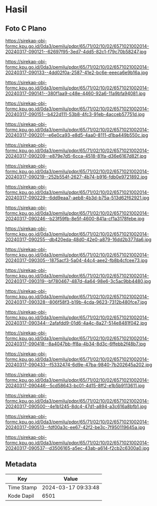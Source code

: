 # Hasil

## Foto C Plano

https://sirekap-obj-formc.kpu.go.id/0da3/pemilu/pdpr/65/71/02/10/02/6571021002014-20240317-090121--62697f95-3ed7-4dd5-82c1-f79c70b58247.jpg

https://sirekap-obj-formc.kpu.go.id/0da3/pemilu/pdpr/65/71/02/10/02/6571021002014-20240317-090133--4dd02f0a-2587-41e2-bc6e-eeeca6e9b16a.jpg

https://sirekap-obj-formc.kpu.go.id/0da3/pemilu/pdpr/65/71/02/10/02/6571021002014-20240317-090141--380f1aa9-c48e-4460-92a6-11a9bfa94081.jpg

https://sirekap-obj-formc.kpu.go.id/0da3/pemilu/pdpr/65/71/02/10/02/6571021002014-20240317-090151--b422d111-53b8-4fc3-91eb-4acceb57751d.jpg

https://sirekap-obj-formc.kpu.go.id/0da3/pemilu/pdpr/65/71/02/10/02/6571021002014-20240317-090201--e6e0ca93-e8d5-4aa0-8111-d1ba449b550c.jpg

https://sirekap-obj-formc.kpu.go.id/0da3/pemilu/pdpr/65/71/02/10/02/6571021002014-20240317-090209--e879e7d5-6cca-4518-81fa-d36e6167d82f.jpg

https://sirekap-obj-formc.kpu.go.id/0da3/pemilu/pdpr/65/71/02/10/02/6571021002014-20240317-090219--252b554f-2627-4b74-b916-fdb0e9721892.jpg

https://sirekap-obj-formc.kpu.go.id/0da3/pemilu/pdpr/65/71/02/10/02/6571021002014-20240317-090229--6dd9eaa7-aeb8-4b3d-b75a-513d62f62921.jpg

https://sirekap-obj-formc.kpu.go.id/0da3/pemilu/pdpr/65/71/02/10/02/6571021002014-20240317-090246--b23f59fb-8e5f-4600-841a-cf1a3178febe.jpg

https://sirekap-obj-formc.kpu.go.id/0da3/pemilu/pdpr/65/71/02/10/02/6571021002014-20240317-090255--db420eda-48d0-42e0-a879-16dd2b377da6.jpg

https://sirekap-obj-formc.kpu.go.id/0da3/pemilu/pdpr/65/71/02/10/02/6571021002014-20240317-090305--1875acf3-5a04-44c4-aee2-fb8b4cfcee73.jpg

https://sirekap-obj-formc.kpu.go.id/0da3/pemilu/pdpr/65/71/02/10/02/6571021002014-20240317-090319--bf780467-487d-4a64-98e6-3c5ac9bb4480.jpg

https://sirekap-obj-formc.kpu.go.id/0da3/pemilu/pdpr/65/71/02/10/02/6571021002014-20240317-090328--806f58f3-b19b-4cda-9623-7312b480fce7.jpg

https://sirekap-obj-formc.kpu.go.id/0da3/pemilu/pdpr/65/71/02/10/02/6571021002014-20240317-090344--2afafdd9-01d6-4a4c-8a27-514e8481f042.jpg

https://sirekap-obj-formc.kpu.go.id/0da3/pemilu/pdpr/65/71/02/10/02/6571021002014-20240317-090418--8a4047bb-ff8a-4b34-8d3c-6ffebb2f48b7.jpg

https://sirekap-obj-formc.kpu.go.id/0da3/pemilu/pdpr/65/71/02/10/02/6571021002014-20240317-090433--f5332474-6d9e-47ba-9840-7b202645a202.jpg

https://sirekap-obj-formc.kpu.go.id/0da3/pemilu/pdpr/65/71/02/10/02/6571021002014-20240317-090446--5cd58643-bc01-4d15-8ff2-e1b5b9113611.jpg

https://sirekap-obj-formc.kpu.go.id/0da3/pemilu/pdpr/65/71/02/10/02/6571021002014-20240317-090500--4e1b1245-8dc4-47d1-a894-a3c616a8bfb1.jpg

https://sirekap-obj-formc.kpu.go.id/0da3/pemilu/pdpr/65/71/02/10/02/6571021002014-20240317-090513--fdf00a3c-ee67-42f2-be3c-7f950119645a.jpg

https://sirekap-obj-formc.kpu.go.id/0da3/pemilu/pdpr/65/71/02/10/02/6571021002014-20240317-090537--d3506165-a5ec-43ab-a614-f2cb2c6300a0.jpg


## Metadata

| Key        | Value               |
| ---------- | ------------------- |
| Time Stamp | 2024-03-17 09:33:48 |
| Kode Dapil | 6501                |



